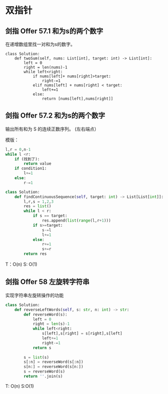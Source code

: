# 双指针

## 剑指 Offer 57.1 和为s的两个数字

在递增数组里找一对和为s的数字。

```
class Solution:
    def twoSum(self, nums: List[int], target: int) -> List[int]:
        left = 0
        right = len(nums)-1
        while left<right:
            if nums[left]+ nums[right]>target:
                right-=1
            elif nums[left] + nums[right] < target:
                left+=1
            else:
                return [nums[left],nums[right]]
```


## 剑指 Offer 57.2 和为s的两个数字

输出所有和为 S 的连续正数序列。  (左右端点）

模版：
```python
l,r = 0,n-1
while l <r:
    if (找到了):
        return value
    if condition1:
        l+=1
    else:
        r-=1
```

```python
class Solution:
    def findContinuousSequence(self, target: int) -> List[List[int]]:
        l,r,s = 1,2,3
        res = list()
        while l < r:
            if s == target:
                res.append(list(range(l,r+1)))
            if s>=target:
                s-=l
                l+=1
            else:
                r+=1
                s+=r
        return res
```
T：O(n)
S: O(1)


## 剑指 Offer 58 左旋转字符串

实现字符串左旋转操作的功能

```python
class Solution:
    def reverseLeftWords(self, s: str, n: int) -> str:
        def reverseWord(s):
            left = 0
            right = len(s)-1
            while left<right:
                s[left],s[right] = s[right],s[left]
                left+=1
                right-=1
            return s
             
        s = list(s)
        s[:n] = reverseWord(s[:n])
        s[n:] = reverseWord(s[n:])
        s = reverseWord(s)
        return ''.join(s)
```
T: O(n)
S:O(1)




